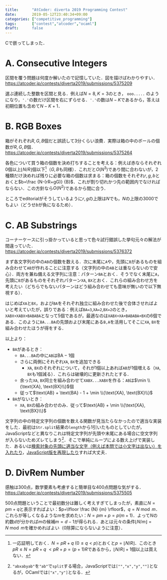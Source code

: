 ```yaml
---
title:      "AtCoder: diverta 2019 Programming Contest"
date:       2019-05-12T23:40:34+09:00
categories: ["competitive_programming"]
tags:       ["contest","atcoder","ocaml"]
draft:      false
---
```


Cで嵌ってしまった．

# A. Consecutive Integers

区間を覆う問題は何度か解いたので記憶していた．図を描けばわかりやすい．https://atcoder.jp/contests/diverta2019/submissions/5375209

選ぶ連続した整数を区間と見る．例えば$N=8,K=3$のとき，
`ooo.....`
のようになり，`'.'`の数だけ区間を右にずらせる．`'.'`の数は$N-K$であるから，答えは初期位置も含めて$N-K+1$．

# B. RGB Boxes

箱がそれぞれ$R,G,B$個だと誤読して3分くらい浪費．実際は箱の中のボールの個数が$R,G,B$個．https://atcoder.jp/contests/diverta2019/submissions/5375264

各色について買う箱の個数を決め打ちすることを考える：例えば赤ならそれぞれ$0$個以上$\lfloor N/R \rfloor$個以下[^1]（$G,B$も同様）．これだと$O(N^{3})$であり間に合わないが，2種類だけ決めれば残りに必要な箱の個数は求まる：箱の個数をそれぞれ$r,g,b$とおくと$b=\frac {N-(rR+gG)} {B}$．これが割り切れかつ先の範囲内でなければならない．この方針なら$O(N^2)$であるから間に合う．

ところでeditorialがそうしているように$r,g$の上限は$N$でも，$N$の上限の$3000$でもよい（どうせ$b$が負になるため）．

[^1]: 一応証明しておく．$N=pR+q\ (0 \le q \lt p)$とおくと$p=\lfloor N/R \rfloor$．このとき$pR \le N = pR+q$ $\lt pR+p = (p+1) R$であるから，$\lfloor N/R \rfloor + 1$個以上は買えない．

# C. AB Substrings

コーナーケースに引っ掛かっていると思って色々試行錯誤した挙句元々の解法が間違っていた．https://atcoder.jp/contests/diverta2019/submissions/5376372

まず各文字列の中の`AB`の個数を数える．次に末尾に`A`や，先頭に`B`があるものを組み合わせて`AB`が作れることに注意する（文字列の中の`AB`とは重ならないので安心）．両方を兼ね備える文字列に注意：パターン`BA`とおく．そうでなく末尾に`A`，先頭に`B`があるものをそれぞれパターン`XA`, `BX`とおく．これらの組み合わせ方を考えたい（どちらでもないパターンはどう組み合わせても意味が無いので以下無視する）．

はじめば`XA`と`BX`，および`BA`をそれぞれ独立に組み合わせた後で合体させればよいと考えていたが，誤りである：例えば`BA=3`,`XA=2`,`BX=2`のとき，`XABX+XABX+BABABA`となって5個であるが，最適なのは`XABX+XA+BABABA+BX`の6個である．このように`BA...BA`の先頭および末尾にある`B,A`を活用してそこに`XA`, `BX`を組み合わせたほうが得をする．

以上より：

* `BA`があるとき：
	* `BA...BA`の中に`AB`は$\text{BA}-1$個
	* さらに両側にそれぞれ`XA`, `BX`を追加できる
		* `XA`, `BX`のそれぞれについて，それが1個以上あれば`AB`が1個増える（`XA`, `BX`も1個減る）．これらは破壊的に更新されたとする．
	* 余った`XA`, `BX`同士を組み合わせて`XABX...XABX`を作る：`AB`は$\min \\{\text{XA}, \text{BX}\\}$個
	* 従って$\text{AB} + \text{BA} - 1 + \min \\{\text{XA}, \text{BX}\\}$
* `BA`がないとき：
	* `XA`, `BX`の組み合わせのみ．従って$\text{AB} + \min \\{\text{XA}, \text{BX}\\}$

文字列の中の特定文字列の個数を数える関数が見当たらなかったので適当な実装をした．最初は`Str.split`結果の`length`から1引いたものとしていたが，JavaScriptなどと異なりこれは特定文字列が先頭や末尾にある場合に空文字列が入らないためズレてしまう[^2]．そこで単純にループによる数え上げで実装した．あるいは[検索対象の先頭に適当な文字（例えば本問では小文字は出ない）を入れたり](https://atcoder.jp/contests/diverta2019/submissions/5384221)，[JavaScript版を再現したり](https://atcoder.jp/contests/diverta2019/submissions/5411500)すれば大丈夫．

[^2]: `"abxabyab"`を`"ab"`で`split`する場合，JavaScriptでは`["","x","y",""]`となるが，OCamlでは`["x","y"]`となる．

# D. DivRem Number

感触は300点，数学要素も考慮すると簡単目な400点問題な気がする．https://atcoder.jp/contests/diverta2019/submissions/5375505

500点問題ということで最初数分は難しく考えすぎてしまったが，素直に$N=pm+q$と表示すればよい：$p=\lfloor \frac {N} {m} \rfloor$，$q=N \bmod m$．これらが等しくなるような$m$を求めたい：$N=pm+p=p(m+1)$．よって$N$の約数$d$が分かれば$m$の候補$m = d - 1$が得られる．あとは元々の条件$\lfloor N/m \rfloor = N \bmod m$を確かめればよい（$0$除算にならないように注意）．


